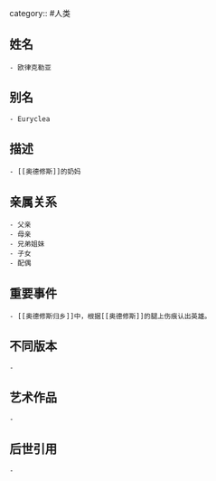 category:: #人类
## 姓名
	- 欧律克勒亚
## 别名
	- Euryclea
## 描述
	- [[奥德修斯]]的奶妈
## 亲属关系
	- 父亲
	- 母亲
	- 兄弟姐妹
	- 子女
	- 配偶
## 重要事件
	- [[奥德修斯归乡]]中，根据[[奥德修斯]]的腿上伤痕认出英雄。
## 不同版本
	-
## 艺术作品
	-
## 后世引用
	-
